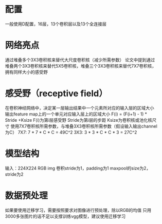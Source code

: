 # 配置
一般使用D配置，16层，13个卷积层以及13个全连接层
# 网络亮点
通过堆叠多个3X3卷积核来替代大尺度卷积核（减少所需参数）
论文中提到通过堆叠两个3X3卷积核来替代5X5卷积核，堆叠三个3X3卷积核来替代7X7卷积核，拥有同样大小的感受野
# 感受野（receptive field）
在卷积神经网络中，决定某一层输出结果中一个元素所对应的输入层的区域大小
输出feature map上的一个单元对应输入层上的区域大小
F(i) = (F(i+1) - 1) * Stride +Ksize
F(i)为第i层感受野
Stride为第i层的步距
Ksize为卷积核或池化核尺寸
使用7X7卷积核所需参数，与堆叠3X3卷积核所需参数（假设输入输出channel为C）
7X7: 7 * 7 * C * C = 49C^2
3X3: 3 * 3 * C * C * 3 = 27C^2
# 模型结构
输入：224X224 RGB img
卷积stride为1，padding为1
maxpool的size为2，stride为2
# 数据预处理
如果要使用迁移学习，需要按照要求对图像进行预处理，除以RGB的均值
只用3000多张图片的话不足以支撑训练vgg模型，建议使用迁移学习